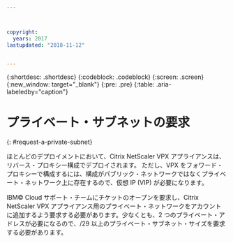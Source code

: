 ```yaml
---



copyright:
  years: 2017
lastupdated: "2018-11-12"


---
```


{:shortdesc: .shortdesc}
{:codeblock: .codeblock}
{:screen: .screen}
{:new_window: target="_blank"}
{:pre: .pre}
{:table: .aria-labeledby="caption"}

# プライベート・サブネットの要求
{: #request-a-private-subnet}

ほとんどのデプロイメントにおいて、Citrix NetScaler VPX アプライアンスは、リバース・プロキシー構成でデプロイされます。 ただし、VPX をフォワード・プロキシーで構成するには、構成がパブリック・ネットワークではなくプライベート・ネットワーク上に存在するので、仮想 IP (VIP) が必要になります。

IBM© Cloud サポート・チームにチケットのオープンを要求し、Citrix NetScaler VPX アプライアンス用のプライベート・ネットワークをアカウントに追加するよう要求する必要があります。少なくとも、2 つのプライベート・アドレスが必要になるので、/29 以上のプライベート・サブネット・サイズを要求する必要があります。  
